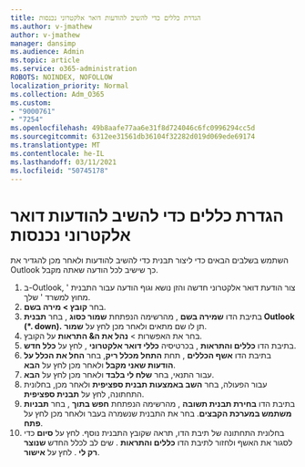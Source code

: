 ```yaml
---
title: הגדרת כללים כדי להשיב להודעות דואר אלקטרוני נכנסות
ms.author: v-jmathew
author: v-jmathew
manager: dansimp
ms.audience: Admin
ms.topic: article
ms.service: o365-administration
ROBOTS: NOINDEX, NOFOLLOW
localization_priority: Normal
ms.collection: Adm_O365
ms.custom:
- "9000761"
- "7254"
ms.openlocfilehash: 49b8aafe77aa6e31f8d724046c6fc0996294cc5d
ms.sourcegitcommit: 6312ee31561db36104f32282d019d069ede69174
ms.translationtype: MT
ms.contentlocale: he-IL
ms.lasthandoff: 03/11/2021
ms.locfileid: "50745178"
---
```

# <a name="set-up-rules-to-reply-to-incoming-emails"></a>הגדרת כללים כדי להשיב להודעות דואר אלקטרוני נכנסות

השתמש בשלבים הבאים כדי ליצור תבנית כדי להשיב להודעות ולאחר מכן להגדיר את Outlook כך שישיב לכל הודעה שאתה מקבל.

1. ב-Outlook, צור הודעת דואר אלקטרוני חדשה והזן נושא וגוף הודעה עבור התבנית ' מחוץ למשרד ' שלך.
2. בחר **קובץ > מירה בשם**.
3. בתיבת הדו **שמירה בשם** , מהרשימה הנפתחת **שמור כסוג** , בחר **תבנית Outlook (*. down).** תן לו שם מתאים ולאחר מכן לחץ על **שמור**.
4. בחר את האפשרות  >  **נהל את ה& התראות** על הקובץ.
5. בתיבת הדו **כללים והתראות** , בכרטיסיה **כללי דואר אלקטרוני** , לחץ על **כלל חדש**.
6. בתיבת הדו **אשף הכללים** , תחת **התחל מכלל ריק**, בחר **החל את הכלל על הודעות שאני מקבל** ולאחר מכן לחץ על **הבא**.
7. עבור התנאי, בחר **שלח לי בלבד** ולאחר מכן לחץ על **הבא**.
8. עבור הפעולה, בחר **השב באמצעות תבנית ספציפית** ולאחר מכן, בחלונית התחתונה, לחץ על **תבנית ספציפית**.
9. בתיבת הדו **בחירת תבנית תשובה** , מהרשימה הנפתחת **חפש בתוך** , בחר **תבניות משתמש במערכת הקבצים**. בחר את התבנית שנשמרה בעבר ולאחר מכן לחץ על **פתח**.
10. בחלונית התחתונה של תיבת הדו, תראה שקובץ התבנית נוסף. לחץ על **סיום** כדי לסגור את האשף ולחזור לתיבת הדו **כללים והתראות** . שים לב לכלל החדש **שנוצר רק לי** . לחץ על **אישור**.

